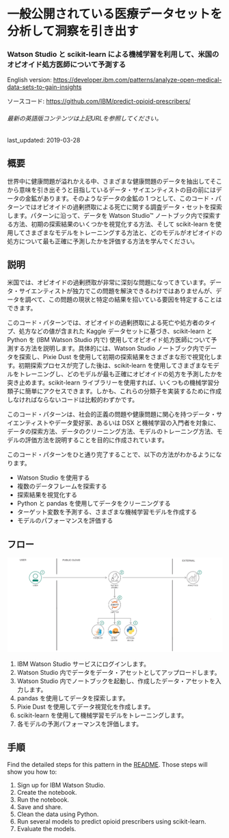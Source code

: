 # 一般公開されている医療データセットを分析して洞察を引き出す

### Watson Studio と scikit-learn による機械学習を利用して、米国のオピオイド処方医師について予測する

English version: https://developer.ibm.com/patterns/analyze-open-medical-data-sets-to-gain-insights

ソースコード: https://github.com/IBM/predict-opioid-prescribers/

###### 最新の英語版コンテンツは上記URLを参照してください。
last_updated: 2019-03-28

 ## 概要

世界中に健康問題が溢れかえる中、さまざまな健康問題のデータを抽出してそこから意味を引き出そうと目指しているデータ・サイエンティストの目の前にはデータの金鉱があります。そのようなデータの金鉱の 1 つとして、このコード・パターンではオピオイドの過剰摂取による死亡に関する調査データ・セットを探索します。パターンに沿って、データを Watson Studio&trade; ノートブック内で探索する方法、初期の探索結果のいくつかを視覚化する方法、そして scikit-learn を使用してさまざまなモデルをトレーニングする方法と、どのモデルがオピオイドの処方について最も正確に予測したかを評価する方法を学んでください。

## 説明

米国では、オピオイドの過剰摂取が非常に深刻な問題になってきています。データ・サイエンティストが独力でこの問題を解決できるわけではありませんが、データを調べて、この問題の現状と特定の結果を招いている要因を特定することはできます。

このコード・パターンでは、オピオイドの過剰摂取による死亡や処方者のタイプ、処方などの値が含まれた Kaggle データセットに基づき、scikit-learn と Python を (IBM Watson Studio 内で) 使用してオピオイド処方医師について予測する方法を説明します。具体的には、Watson Studio ノートブック内でデータを探索し、Pixie Dust を使用して初期の探索結果をさまざまな形で視覚化します。初期探索プロセスが完了した後は、scikit-learn を使用してさまざまなモデルをトレーニングし、どのモデルが最も正確にオピオイドの処方を予測したかを突き止めます。scikit-learn ライブラリーを使用すれば、いくつもの機械学習分類子に簡単にアクセスできます。しかも、これらの分類子を実装するために作成しなければならないコードは比較的わずかです。

このコード・パターンは、社会的正義の問題や健康問題に関心を持つデータ・サイエンティストやデータ愛好家、あるいは DSX と機械学習の入門者を対象に、データの探索方法、データのクリーニング方法、モデルのトレーニング方法、モデルの評価方法を説明することを目的に作成されています。

このコード・パターンをひと通り完了することで、以下の方法がわかるようになります。

* Watson Studio を使用する
* 複数のデータフレームを探索する
* 探索結果を視覚化する
* Python と pandas を使用してデータをクリーニングする
* ターゲット変数を予測する、さまざまな機械学習モデルを作成する
* モデルのパフォーマンスを評価する

## フロー

![フロー](./images/analyze-open-medical-datasets-to-gain-insights.png)

1. IBM Watson Studio サービスにログインします。
1. Watson Studio 内でデータをデータ・アセットとしてアップロードします。
1. Watson Studio 内でノートブックを起動し、作成したデータ・アセットを入力します。
1. pandas を使用してデータを探索します。
1. Pixie Dust を使用してデータ視覚化を作成します。
1. scikit-learn を使用して機械学習モデルをトレーニングします。
1. 各モデルの予測パフォーマンスを評価します。


## 手順

Find the detailed steps for this pattern in the [README](https://github.com/IBM/predict-opioid-prescribers/blob/master/README.md). Those steps will show you how to:

1. Sign up for IBM Watson Studio.
1. Create the notebook.
1. Run the notebook.
1. Save and share.
1. Clean the data using Python.
1. Run several models to predict opioid prescribers using scikit-learn.
1. Evaluate the models.
